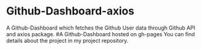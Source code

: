 # Github-Dashboard-axios
A Github-Dashboard which fetches the Github User data through Github API and axios package.
#A Github-Dashboard hosted on gh-pages 
You can find details about the project in my project repository.
